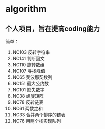# algorithm
个人项目，旨在提高coding能力
---
简单：
1. NC103 反转字符串
2. NC141 判断回文
3. NC110 旋转数组
4. NC107 寻找峰值
5. NC65 斐波那契数列
6. NC151 最大公约数
7. NC101 缺失数字
8. NC38 螺旋矩阵
9. NC78 反转链表
10. NC61 两数之和
11. NC33 合并两个排序的链表
12. NC76 用两个栈实现队列